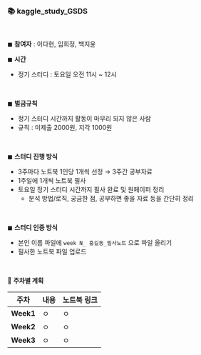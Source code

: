 ### 📚 kaggle_study_GSDS

</br>

◼ **참여자** : 이다현, 임희정, 백지윤 

◼ **시간**
  * 정기 스터디 : 토요일 오전 11시 ~ 12시 

</br>

◼ **벌금규칙**
   * 정기 스터디 시간까지 활동이 마무리 되지 않은 사람
   * 규칙 : 미제출 2000원, 지각 1000원
</br>

◼ **스터디 진행 방식**
   * 3주마다 노트북 1인당 1개씩 선정 → 3주간 공부자료 
   * 1주일에 1개씩 노트북 필사 
   * 토요일 정기 스터디 시간까지 필사 완료 및 원페이퍼 정리 
     * 분석 방법/로직, 궁금한 점, 공부하면 좋을 자료 등을 간단히 정리 
</br>

◼ **스터디 인증 방식**

   * 본인 이름 파일에 ``week N_ 홍길동_필사노트`` 으로 파일 올리기  
   * 필사한 노트북 파일 업로드


</br>

📄 **주차별 계획**

|주차|내용|노트북 링크|
|---|---|---|
|**Week1** | ㅇ  | ㅇ | 
|**Week2** | ㅇ  | ㅇ | 
|**Week3** | ㅇ  | ㅇ | 
